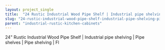 ```yaml
---
layout: project_single
title:  "24 Rustic Industrial Wood Pipe Shelf | Industrial pipe shelving | Pipe shelves | Pipe shelving | Floating shelf | Rustic shelf"
slug: "24-rustic-industrial-wood-pipe-shelf-industrial-pipe-shelving-pipe-shelves-pipe-shelving-floating-shelf-rustic"
parent: "industrial-rustic-kitchen-cabinets"
---
```

24" Rustic Industrial Wood Pipe Shelf | Industrial pipe shelving | Pipe shelves | Pipe shelving | Fl